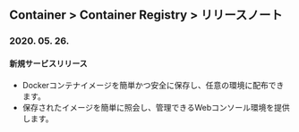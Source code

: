 ## Container > Container Registry  > リリースノート

### 2020. 05. 26.
#### 新規サービスリリース
* Dockerコンテナイメージを簡単かつ安全に保存し、任意の環境に配布できます。
* 保存されたイメージを簡単に照会し、管理できるWebコンソール環境を提供します。
